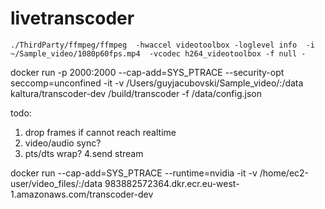 # livetranscoder



```
./ThirdParty/ffmpeg/ffmpeg  -hwaccel videotoolbox -loglevel info  -i ~/Sample_video/1080p60fps.mp4  -vcodec h264_videotoolbox -f null -
```




 docker run -p  2000:2000 --cap-add=SYS_PTRACE --security-opt seccomp=unconfined  -it -v /Users/guyjacubovski/Sample_video/:/data kaltura/transcoder-dev   /build/transcoder -f /data/config.json 




 todo:
 1. drop frames if cannot reach realtime
 2. video/audio sync?
 3. pts/dts wrap?
 4.send stream
 



docker run --cap-add=SYS_PTRACE --runtime=nvidia  -it -v /home/ec2-user/video_files/:/data  983882572364.dkr.ecr.eu-west-1.amazonaws.com/transcoder-dev 